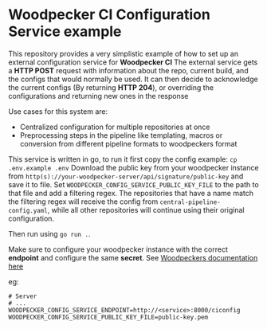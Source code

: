 # Woodpecker CI Configuration Service example

This repository provides a very simplistic example of how to set up an
external configuration service for **Woodpecker CI** The external service
gets a **HTTP POST** request with information about the repo, current
build, and the configs that would normally be used. It can then decide to
acknowledge the current configs (By returning **HTTP 204**), or overriding
the configurations and returning new ones in the response

Use cases for this system are:

- Centralized configuration for multiple repositories at once
- Preprocessing steps in the pipeline like templating, macros or conversion from
  different pipeline formats to woodpeckers format

This service is written in go, to run it first copy the config example: `cp .env.example .env`
Download the public key from your woodpecker instance from
`http(s)://your-woodpecker-server/api/signature/public-key` and save it to file. Set
`WOODPECKER_CONFIG_SERVICE_PUBLIC_KEY_FILE` to the path to that file and add a filtering regex.
The repositories that have a name match the filtering regex will receive the config from
`central-pipeline-config.yaml`, while all other repositories will continue using their original configuration.

Then run using `go run .`.

Make sure to configure your woodpecker instance with the correct **endpoint** and configure the same
**secret**. See [Woodpeckers documentation here](https://woodpecker-ci.org/docs/administration/external-configuration-api)

eg:

```shell
# Server
# ...
WOODPECKER_CONFIG_SERVICE_ENDPOINT=http://<service>:8000/ciconfig
WOODPECKER_CONFIG_SERVICE_PUBLIC_KEY_FILE=public-key.pem
```

